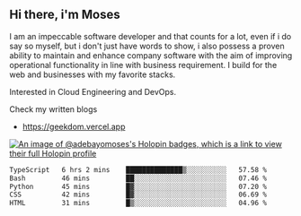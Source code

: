 ## Hi there, i'm Moses

I am an impeccable software developer and that counts for a lot, even if i do say so myself, but i don't just have words to show, i also possess a proven ability to maintain and enhance company software with the aim of improving operational functionality in line with business requirement. I build for the web and businesses with my favorite stacks.

Interested in Cloud Engineering and DevOps.

Check my written blogs
- https://geekdom.vercel.app

[![An image of @adebayomoses's Holopin badges, which is a link to view their full Holopin profile](https://holopin.me/adebayomoses)](https://holopin.io/@adebayomoses)

<!--START_SECTION:waka-->

```txt
TypeScript   6 hrs 2 mins    ██████████████▒░░░░░░░░░░   57.58 %
Bash         46 mins         ██░░░░░░░░░░░░░░░░░░░░░░░   07.46 %
Python       45 mins         █▓░░░░░░░░░░░░░░░░░░░░░░░   07.20 %
CSS          42 mins         █▓░░░░░░░░░░░░░░░░░░░░░░░   06.69 %
HTML         31 mins         █▒░░░░░░░░░░░░░░░░░░░░░░░   04.96 %
```

<!--END_SECTION:waka-->
